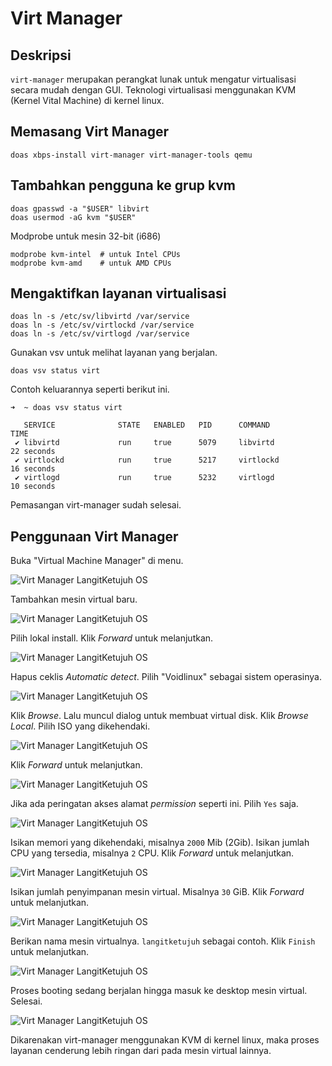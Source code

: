 # Virt Manager

## Deskripsi

`virt-manager` merupakan perangkat lunak untuk mengatur virtualisasi secara mudah dengan GUI. Teknologi virtualisasi menggunakan KVM (Kernel Vital Machine) di kernel linux.

## Memasang Virt Manager

```
doas xbps-install virt-manager virt-manager-tools qemu
```

## Tambahkan pengguna ke grup kvm

```
doas gpasswd -a "$USER" libvirt
doas usermod -aG kvm "$USER"
```

Modprobe untuk mesin 32-bit (i686)

```
modprobe kvm-intel  # untuk Intel CPUs
modprobe kvm-amd    # untuk AMD CPUs
```

## Mengaktifkan layanan virtualisasi

```
doas ln -s /etc/sv/libvirtd /var/service
doas ln -s /etc/sv/virtlockd /var/service
doas ln -s /etc/sv/virtlogd /var/service
```

Gunakan vsv untuk melihat layanan yang berjalan.

```
doas vsv status virt
```

Contoh keluarannya seperti berikut ini.
```
➜  ~ doas vsv status virt

   SERVICE              STATE   ENABLED   PID      COMMAND           TIME
 ✔ libvirtd             run     true      5079     libvirtd          22 seconds
 ✔ virtlockd            run     true      5217     virtlockd         16 seconds
 ✔ virtlogd             run     true      5232     virtlogd          10 seconds
```

Pemasangan virt-manager sudah selesai.

## Penggunaan Virt Manager

Buka "Virtual Machine Manager" di menu.

![Virt Manager LangitKetujuh OS](../../media/image/virt-manager-langitketujuh-id-1.webp)

Tambahkan mesin virtual baru.

![Virt Manager LangitKetujuh OS](../../media/image/virt-manager-langitketujuh-id-2.webp)

Pilih lokal install. Klik _Forward_ untuk melanjutkan.

![Virt Manager LangitKetujuh OS](../../media/image/virt-manager-langitketujuh-id-3.webp)

Hapus ceklis _Automatic detect_. Pilih "Voidlinux" sebagai sistem operasinya.

![Virt Manager LangitKetujuh OS](../../media/image/virt-manager-langitketujuh-id-4.webp)

Klik _Browse_. Lalu muncul dialog untuk membuat virtual disk. Klik _Browse Local_. Pilih ISO yang dikehendaki.

![Virt Manager LangitKetujuh OS](../../media/image/virt-manager-langitketujuh-id-5.webp)

Klik _Forward_ untuk melanjutkan.

![Virt Manager LangitKetujuh OS](../../media/image/virt-manager-langitketujuh-id-6.webp)

Jika ada peringatan akses alamat _permission_ seperti ini. Pilih `Yes` saja.

![Virt Manager LangitKetujuh OS](../../media/image/virt-manager-langitketujuh-id-7.webp)

Isikan memori yang dikehendaki, misalnya `2000` Mib (2Gib). Isikan jumlah CPU yang tersedia, misalnya `2` CPU. Klik _Forward_ untuk melanjutkan.

![Virt Manager LangitKetujuh OS](../../media/image/virt-manager-langitketujuh-id-8.webp)

Isikan jumlah penyimpanan mesin virtual. Misalnya `30` GiB. Klik _Forward_ untuk melanjutkan.

![Virt Manager LangitKetujuh OS](../../media/image/virt-manager-langitketujuh-id-9.webp)

Berikan nama mesin virtualnya. `langitketujuh` sebagai contoh. Klik `Finish` untuk melanjutkan.

![Virt Manager LangitKetujuh OS](../../media/image/virt-manager-langitketujuh-id-10.webp)

Proses booting sedang berjalan hingga masuk ke desktop mesin virtual. Selesai.

![Virt Manager LangitKetujuh OS](../../media/image/virt-manager-langitketujuh-id-11.webp)

Dikarenakan virt-manager menggunakan KVM di kernel linux, maka proses layanan cenderung lebih ringan dari pada mesin virtual lainnya.
